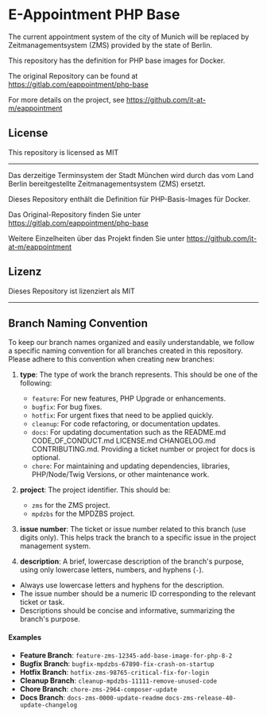 # E-Appointment PHP Base

The current appointment system of the city of Munich will be replaced by Zeitmanagementsystem (ZMS) provided by the state of Berlin.

This repository has the definition for PHP base images for Docker.

The original Repository can be found at https://gitlab.com/eappointment/php-base

For more details on the project, see https://github.com/it-at-m/eappointment

## License
This repository is licensed as MIT

<hr />

Das derzeitige Terminsystem der Stadt München wird durch das vom Land Berlin bereitgestellte Zeitmanagementsystem (ZMS) ersetzt. 

Dieses Repository enthält die Definition für PHP-Basis-Images für Docker.

Das Original-Repository finden Sie unter https://gitlab.com/eappointment/php-base

Weitere Einzelheiten über das Projekt finden Sie unter https://github.com/it-at-m/eappointment

## Lizenz
Dieses Repository ist lizenziert als MIT

<hr />

## Branch Naming Convention
To keep our branch names organized and easily understandable, we follow a specific naming convention for all branches created in this repository. Please adhere to this convention when creating new branches:

1. **type**: The type of work the branch represents. This should be one of the following:
   - `feature`: For new features, PHP Upgrade or enhancements.
   - `bugfix`: For bug fixes.
   - `hotfix`: For urgent fixes that need to be applied quickly.
   - `cleanup`: For code refactoring, or documentation updates.
   - `docs`: For updating documentation such as the README.md CODE_OF_CONDUCT.md LICENSE.md CHANGELOG.md CONTRIBUTING.md. Providing a ticket number or project for docs is optional.
   - `chore`: For maintaining and updating dependencies, libraries, PHP/Node/Twig Versions, or other maintenance work.

2. **project**: The project identifier. This should be:
   - `zms` for the ZMS project.
   - `mpdzbs` for the MPDZBS project.

3. **issue number**: The ticket or issue number related to this branch (use digits only). This helps track the branch to a specific issue in the project management system.

4. **description**: A brief, lowercase description of the branch's purpose, using only lowercase letters, numbers, and hyphens (`-`).

- Always use lowercase letters and hyphens for the description.
- The issue number should be a numeric ID corresponding to the relevant ticket or task.
- Descriptions should be concise and informative, summarizing the branch's purpose.

#### Examples

- **Feature Branch**: `feature-zms-12345-add-base-image-for-php-8-2`
- **Bugfix Branch**: `bugfix-mpdzbs-67890-fix-crash-on-startup`
- **Hotfix Branch**: `hotfix-zms-98765-critical-fix-for-login`
- **Cleanup Branch**: `cleanup-mpdzbs-11111-remove-unused-code`
- **Chore Branch**: `chore-zms-2964-composer-update`
- **Docs Branch**: `docs-zms-0000-update-readme` `docs-zms-release-40-update-changelog`
